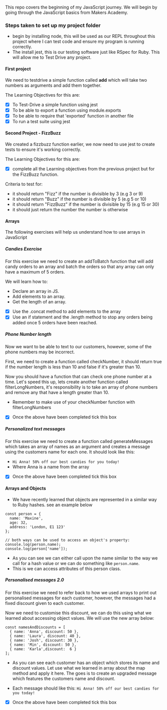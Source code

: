 This repo covers the beginning of my JavaScript journey. We will begin by going through the JavaScript basics from Makers Academy. 

### Steps taken to set up my project folder
- begin by installing node, this will be used as our REPL throughout this project where I can test code and ensure my program is running correctly.
- The install jest, this is our testing software just like RSpec for Ruby. This will allow me to Test Drive any project.

#### First project
We need to testdrive a simple function called **add** which will take two numbers as arguments and add them together.

The Learning Objectives for this are:
  - [x] To Test-Drive a simple function using jest
  - [x] To be able to export a function using module.exports
  - [x] To be able to require that 'exported' function in another file
  - [x] To run a test suite using jest

#### Second Project - FizzBuzz
We created a fizzbuzz function earlier, we now need to use jest to create tests to ensure it's working correctly.

The Learning Objectives for this are:
  - [x] complete all the Learning objectives from the previous project but for the FizzBuzz function.

  Criteria to test for:
  - it should return "Fizz" if the number is divisible by 3 (e.g 3 or 9)
  - it should return "Buzz" if the number is divisible by 5 (e.g 5 or 10)
  - it should return "FizzBuzz" if the number is divisible by 15 (e.g 15 or 30)
  - it should just return the number the number is otherwise

#### Arrays
The following exercises will help us understand how to use arrays in JavaScript

##### Candies Exercise
For this exercise we need to create an addToBatch function that will add candy orders to an array and batch the orders so that any array can only have a maximum of 5 orders.

We will learn how to:
  - Declare an array in JS.
  - Add elements to an array.
  - Get the length of an array.

- [x] Use the .concat method to add elements to the array
- [x] Use an if statement and the .length method to stop any orders being added once 5 orders have been reached. 

##### Phone Number length
Now we want to be able to text to our customers, however, some of the phone numbers may be incorrect. 

First, we need to create a function called checkNumber, it should return true if the number length is less than 10 and false if it's greater than 10.

Now you should have a function that can check one phone number at a time. Let's speed this up, lets create another function called filterLongNumbers, it's responsibility is to take an array of phone numbers and remove any that have a length greater than 10.
  - Remember to make use of your checkNumber function with filterLongNumbers

- [x] Once the above have been completed tick this box

##### Personalized text messages
For this exercise we need to create a function called generateMessages which takes an array of names as an argument and creates a message using the customers name for each one. It should look like this:
  - ``Hi Anna! 50% off our best candies for you today!``
  - Where Anna is a name from the array

- [x] Once the above have been completed tick this box

#### Arrays and Objects
- We have recently learned that objects are represented in a similar way to Ruby hashes. see an example below
```
const person = {
  name: 'Maxine',
  age: 32,
  address: 'London, E1 123'
};

// both ways can be used to access an object's property:
console.log(person.name);
console.log(person['name']);
```
- As you can see we can either call upon the name similar to the way we call for a hash value or we can do something like ``person.name``. 
- This is we can access attributes of this person class.

##### Personalised messages 2.0
For this exercise we need to refer back to how we used arrays to print out personalised messages for each customer, however, the messages had a fixed discount given to each customer.

Now we need to customise this discount, we can do this using what we learned about accessing object values. We will use the new array below:

```
const namesAndDiscounts = [
  { name: 'Anna', discount: 50 },
  { name: 'Laura', discount: 40 },
  { name: 'Josh', discount: 30 },
  { name: 'Min', discount: 50 },
  { name: 'Karla',discount:  6 }
];
```
- As you can see each customer has an object which stores its name and discount values. Let use what we learned in array about the map method and apply it here. The goes is to create an upgraded message which features the customers name and discount.

- Each message should like this:
``Hi Anna! 50% off our best candies for you today!``

- [x] Once the above have been completed tick this box



